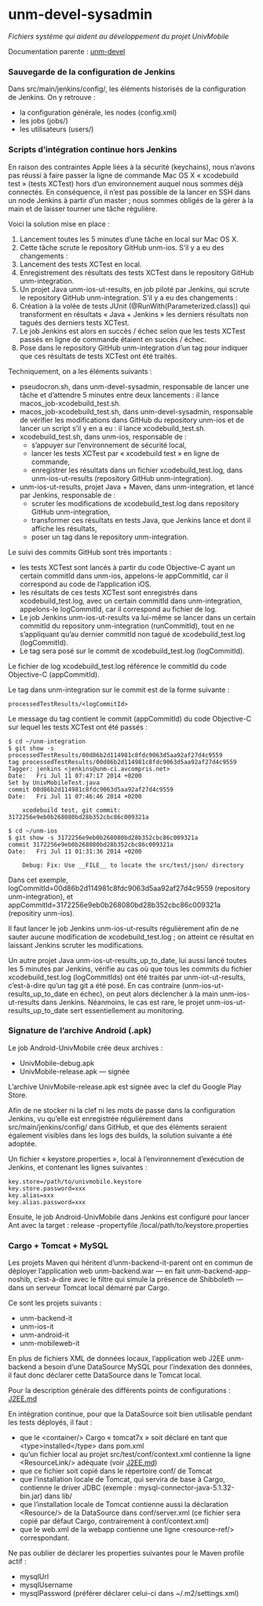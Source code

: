 unm-devel-sysadmin
==================

_Fichiers système qui aident au développement du projet UnivMobile_

Documentation parente : [unm-devel](../README.md "Documentation parente : unm-devel/README.md")

### Sauvegarde de la configuration de Jenkins
 
Dans src/main/jenkins/config/, les éléments historisés de la configuration de Jenkins. On y retrouve :
 
  * la configuration générale, les nodes (config.xml)
  * les jobs (jobs/)
  * les utilisateurs (users/)

### Scripts d’intégration continue hors Jenkins

En raison des contraintes Apple liées à la sécurité (keychains), nous n’avons pas réussi à faire passer la ligne de commande Mac OS X « xcodebuild test » (tests XCTest) hors d’un environnement auquel nous sommes déjà connectés. En conséquence, il n’est pas possible de la lancer en SSH dans un node Jenkins à partir d’un master ; nous sommes obligés de la gérer à la main et de laisser tourner une tâche régulière.

Voici la solution mise en place :

  1. Lancement toutes les 5 minutes d’une tâche en local sur Mac OS X.
  2. Cette tâche scrute le repository GitHub unm-ios. S’il y a eu des changements :
  3. Lancement des tests XCTest en local.
  4. Enregistrement des résultats des tests XCTest dans le repository GitHub unm-integration.
  5. Un projet Java unm-ios-ut-results, en job piloté par Jenkins, qui scrute le repository GitHub unm-integration. S’il y a eu des changements :
  6. Création à la volée de tests JUnit (@RunWith(Parameterized.class)) qui transforment en résultats « Java + Jenkins » les derniers résultats non tagués des derniers tests XCTest. 
  7. Le job Jenkins est alors en succès / échec selon que les tests XCTest passés en ligne de commande étaient en succès / échec.
  7. Pose dans le repository GitHub unm-integration d’un tag pour indiquer que ces résultats de tests XCTest ont été traités.
  
Techniquement, on a les éléments suivants :

  * pseudocron.sh, dans unm-devel-sysadmin, responsable de lancer une tâche et d’attendre 5 minutes entre deux lancements : il lance macos_job-xcodebuild_test.sh.
  * macos_job-xcodebuild_test.sh, dans unm-devel-sysadmin, responsable de vérifier les modifications dans GitHub du repository unm-ios et de lancer un script s’il y en a eu : il lance xcodebuild_test.sh.
  * xcodebuild_test.sh, dans unm-ios, responsable de :
      * s’appuyer sur l’environnement de sécurité local,
      * lancer les tests XCTest par « xcodebuild test » en ligne de commande,
      * enregistrer les résultats dans un fichier xcodebuild_test.log, dans unm-ios-ut-results (repository GitHub unm-integration).
  * unm-ios-ut-results, projet Java + Maven, dans unm-integration, et lancé par Jenkins, responsable de :
      * scruter les modifications de xcodebuild_test.log dans repository GitHub unm-integration,
      * transformer ces résultats en tests Java, que Jenkins lance et dont il affiche les résultats,
      * poser un tag dans le repository unm-integration.
      
Le suivi des commits GitHub sont très importants :

  * les tests XCTest sont lancés à partir du code Objective-C ayant un certain commitId dans unm-ios, appelons-le appCommitId, car il correspond au code de l’application iOS.
  * les résultats de ces tests XCTest sont enregistrés dans xcodebuild_test.log, avec un certain commitId dans unm-integration, appelons-le logCommitId, car il correspond au fichier de log.
  * Le job Jenkins unm-ios-ut-results va lui-même se lancer dans un certain commitId du repository unm-integration (runCommitId), tout en ne s’appliquant qu’au dernier commitId non tagué de xcodebuild_test.log (logCommitId).
  * Le tag sera posé sur le commit de xcodebuild_test.log (logCommitId).

Le fichier de log xcodebuild_test.log référence le commitId du code Objective-C (appCommitId).

Le tag dans unm-integration sur le commit <logCommitId> est de la forme suivante : 

    processedTestResults/<logCommitId>
  
Le message du tag contient le commit (appCommitId) du code Objective-C sur lequel les tests XCTest ont été passés :

    $ cd ~/unm-integration
    $ git show -s processedTestResults/00d86b2d114981c8fdc9063d5aa92af27d4c9559
    tag processedTestResults/00d86b2d114981c8fdc9063d5aa92af27d4c9559
    Tagger: jenkins <jenkins@unm-ci.avcompris.net>
    Date:   Fri Jul 11 07:47:17 2014 +0200
    Set by UnivMobileTest.java
    commit 00d86b2d114981c8fdc9063d5aa92af27d4c9559
    Date:   Fri Jul 11 07:46:46 2014 +0200
  
        xcodebuild test, git commit: 3172256e9eb0b268080bd28b352cbc86c009321a

    $ cd ~/unm-ios
    $ git show -s 3172256e9eb0b268080bd28b352cbc86c009321a
    commit 3172256e9eb0b268080bd28b352cbc86c009321a
    Date:   Fri Jul 11 01:31:36 2014 +0200

        Debug: Fix: Use __FILE__ to locate the src/test/json/ directory

Dans cet exemple, logCommitId=00d86b2d114981c8fdc9063d5aa92af27d4c9559 (repository unm-integration), et appCommitId=3172256e9eb0b268080bd28b352cbc86c009321a (repositiry unm-ios).

Il faut lancer le job Jenkins unm-ios-ut-results régulièrement afin de ne sauter aucune modification de xcodebuild_test.log ; on atteint ce résultat en laissant Jenkins scruter les modifications.

Un autre projet Java unm-ios-ut-results_up_to_date, lui aussi lancé toutes les 5 minutes par Jenkins, vérifie au cas où que tous les commits du fichier xcodebuild_test.log (logCommitIds) ont été traités par unm-iot-ut-results, c’est-à-dire qu’un tag git a été posé. En cas contraire (unm-ios-ut-results_up_to_date en échec), on peut alors déclencher à la main unm-ios-ut-results dans Jenkins. Néanmoins, le cas est rare, le projet unm-ios-ut-results_up_to_date sert essentiellement au monitoring.

### Signature de l’archive Android (.apk)

Le job Android-UnivMobile crée deux archives :

 * UnivMobile-debug.apk
 * UnivMobile-release.apk — signée
 
L’archive UnivMobile-release.apk est signée avec la clef du Google Play Store.

Afin de ne stocker ni la clef ni les mots de passe dans la configuration Jenkins, vu qu’elle est enregistrée régulièrement dans src/main/jenkins/config/ dans GitHub, et que des éléments seraient également visibles dans les logs des builds, la solution suivante a été adoptée.

Un fichier « keystore.properties », local à l’environnement d’exécution de Jenkins, et contenant les lignes suivantes :

    key.store=/path/to/univmobile.keystore
    key.store.password=xxx
    key.alias=xxx
    key.alias.password=xxx

Ensuite, le job Android-UnivMobile dans Jenkins est configuré pour lancer Ant avec la target : release -propertyfile /local/path/to/keystore.properties

### Cargo + Tomcat  + MySQL
 
Les projets Maven qui héritent d’unm-backend-it-parent ont en commun 
de déployer l’application web unm-backend.war
— en fait unm-backend-app-noshib, c’est-à-dire avec le filtre
qui simule la présence de Shibboleth —
dans un serveur Tomcat local
démarré par Cargo.

Ce sont les projets suivants :

  * unm-backend-it
  * unm-ios-it
  * unm-android-it
  * unm-mobileweb-it
  
En plus de fichiers XML de données locaux,
l’application web J2EE unm-backend a besoin d’une DataSource MySQL
pour l’indexation des données,
il faut donc déclarer cette DataSource dans le Tomcat local.

Pour la description générale
des différents points de configurations : [J2EE.md](J2EE.md)

En intégration continue, pour que la DataSource soit bien utilisable pendant les tests
déployés, il faut :

  * que le \<container/\> Cargo « tomcat7x » soit déclaré en tant 
    que \<type\>installed\</type\> dans pom.xml
  * qu’un fichier local au projet src/test/conf/context.xml contienne la ligne \<ResourceLink/\> adéquate (voir [J2EE.md](J2EE.md))
  * que ce fichier soit copié dans le répertoire conf/ de Tomcat
  * que l’installation locale de Tomcat, qui servira de base à Cargo,
    contienne le driver JDBC
    (exemple : mysql-connector-java-5.1.32-bin.jar)
    dans lib/
  * que l’installation locale de Tomcat
    contienne aussi
    la déclaration \<Resource/\> de la DataSource dans conf/server.xml (ce fichier sera copié
    par défaut Cargo, contrairement à conf/context.xml)
  * que le web.xml de la webapp contienne une ligne \<resource-ref/\> correspondant.

Ne pas oublier de déclarer les properties suivantes pour le Maven profile actif :

  * mysqlUrl
  * mysqlUsername
  * mysqlPassword (préférer déclarer celui-ci dans ~/.m2/settings.xml)
  